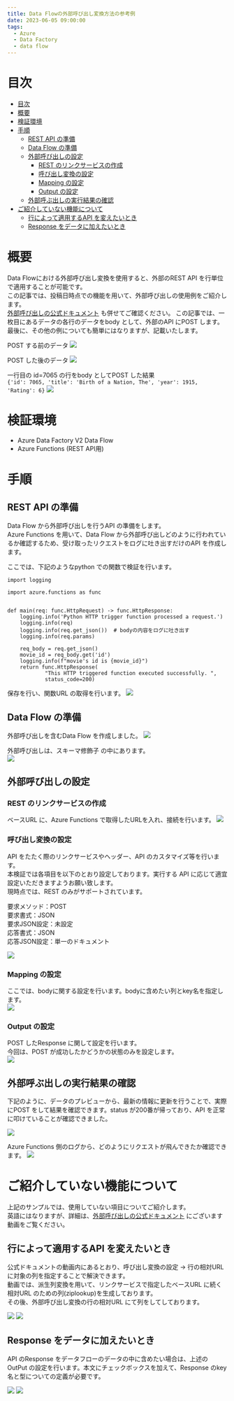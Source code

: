 ```yaml
---
title: Data Flowの外部呼び出し変換方法の参考例
date: 2023-06-05 09:00:00
tags:
  - Azure
  - Data Factory
  - data flow
---
```



# 目次
- [目次](#目次)
- [概要](#概要)
- [検証環境](#検証環境)
- [手順](#手順)
  - [REST API の準備](#rest-api-の準備)
  - [Data Flow の準備](#data-flow-の準備)
  - [外部呼び出しの設定](#外部呼び出しの設定)
    - [REST のリンクサービスの作成](#rest-のリンクサービスの作成)
    - [呼び出し変換の設定](#呼び出し変換の設定)
    - [Mapping の設定](#mapping-の設定)
    - [Output の設定](#output-の設定)
  - [外部呼ぶ出しの実行結果の確認](#外部呼ぶ出しの実行結果の確認)
- [ご紹介していない機能について](#ご紹介していない機能について)
  - [行によって適用するAPI を変えたいとき](#行によって適用するapi-を変えたいとき)
  - [Response をデータに加えたいとき](#response-をデータに加えたいとき)


# 概要

Data Flowにおける外部呼び出し変換を使用すると、外部のREST API を行単位で適用することが可能です。  
この記事では、投稿日時点での機能を用いて、外部呼び出しの使用例をご紹介します。  
[外部呼び出しの公式ドキュメント](https://learn.microsoft.com/ja-jp/azure/data-factory/data-flow-external-call) も併せてご確認ください。
この記事では、一枚目にあるデータの各行のデータをbody として、外部のAPI にPOST します。最後に、その他の例についても簡単にはなりますが、記載いたします。

POST する前のデータ
![](./how-to-data-flow-external-call/dataflow-about-1.png)    

POST した後のデータ
![](./how-to-data-flow-external-call/dataflow-about-2.png)

一行目の id=7065 の行をbody としてPOST した結果  
`{'id': 7065, 'title': 'Birth of a Nation, The', 'year': 1915, 'Rating': 6}`
![](./how-to-data-flow-external-call/dataflow-about-3.png)

# 検証環境
- Azure Data Factory V2 Data Flow
- Azure Functions (REST API用)
  
# 手順
## REST API の準備
Data Flow から外部呼び出しを行うAPI の準備をします。  
Azure Functions を用いて、Data Flow から外部呼び出しどのように行われているか確認するため、受け取ったリクエストをログに吐き出すだけのAPI を作成します。  

ここでは、下記のようなpython での関数で検証を行います。
```
import logging

import azure.functions as func


def main(req: func.HttpRequest) -> func.HttpResponse:
    logging.info('Python HTTP trigger function processed a request.')
    logging.info(req)
    logging.info(req.get_json())  # bodyの内容をログに吐き出す
    logging.info(req.params)
    
    req_body = req.get_json()
    movie_id = req_body.get('id')
    logging.info(f"movie's id is {movie_id}")
    return func.HttpResponse(
            "This HTTP triggered function executed successfully. ",
            status_code=200)
```

保存を行い、関数URL の取得を行います。
![](./how-to-data-flow-external-call/azurefunctions-1.png)  

## Data Flow の準備

外部呼び出しを含むData Flow を作成しました。
![](./how-to-data-flow-external-call/dataflow-1.png)  

外部呼び出しは、スキーマ修飾子 の中にあります。  
![](./how-to-data-flow-external-call/dataflow-2.png)  


## 外部呼び出しの設定

### REST のリンクサービスの作成
  

ベースURL に、Azure Functions で取得したURLを入れ、接続を行います。
![](./how-to-data-flow-external-call/dataflow-3.png)  


### 呼び出し変換の設定

API をたたく際のリンクサービスやヘッダー、API のカスタマイズ等を行います。  
本検証では各項目を以下のとおり設定しております。実行する API に応じて適宜設定いただきますようお願い致します。  
現時点では、REST のみがサポートされています。

要求メソッド：POST  
要求書式：JSON  
要求JSON設定：未設定  
応答書式：JSON  
応答JSON設定：単一のドキュメント

![](./how-to-data-flow-external-call/dataflow-4.png)  

### Mapping の設定
ここでは、bodyに関する設定を行います。bodyに含めたい列とkey名を指定します。  
![](./how-to-data-flow-external-call/dataflow-5.png)  

### Output の設定
POST したResponse に関して設定を行います。  
今回は、POST が成功したかどうかの状態のみを設定します。  
![](./how-to-data-flow-external-call/dataflow-6.png)  

## 外部呼ぶ出しの実行結果の確認

下記のように、データのプレビューから、最新の情報に更新を行うことで、実際にPOST をして結果を確認できます。status が200番が帰っており、API を正常に叩けていることが確認できました。  

![](./how-to-data-flow-external-call/dataflow-result-1.png) 

Azure Functions 側のログから、どのようにリクエストが飛んできたか確認できます。
![](./how-to-data-flow-external-call/dataflow-about-3.png)

# ご紹介していない機能について
上記のサンプルでは、使用していない項目についてご紹介します。  
英語にはなりますが、詳細は、[外部呼び出しの公式ドキュメント](https://learn.microsoft.com/ja-jp/azure/data-factory/data-flow-external-call) にございます動画をご覧ください。

## 行によって適用するAPI を変えたいとき
公式ドキュメントの動画内にあるとおり、呼び出し変換の設定 -> 行の相対URL に対象の列を指定することで解決できます。  
動画では、派生列変換を用いて、リンクサービスで指定したベースURL に続く相対URL のための列(ziplookup)を生成しております。  
その後、外部呼び出し変換の行の相対URL にて列をしてしております。

![](./how-to-data-flow-external-call/dataflow-tips-1.png) 
![](./how-to-data-flow-external-call/dataflow-tips-2.png) 

## Response をデータに加えたいとき
API のResponse をデータフローのデータの中に含めたい場合は、上述のOutPut の設定を行います。本文にチェックボックスを加えて、Response のkey名と型についての定義が必要です。

![](./how-to-data-flow-external-call/dataflow-tips-3.png) 
![](./how-to-data-flow-external-call/dataflow-tips-4.png) 
